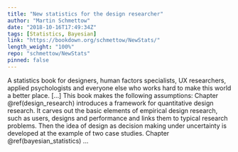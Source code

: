 ```yaml
---
title: "New statistics for the design researcher"
author: "Martin Schmettow"
date: "2018-10-16T17:49:34Z"
tags: [Statistics, Bayesian]
link: "https://bookdown.org/schmettow/NewStats/"
length_weight: "100%"
repo: "schmettow/NewStats"
pinned: false
---
```


A statistics book for designers, human factors specialists, UX researchers, applied psychologists and everyone else who works hard to make this world a better place. [...] This book makes the following assumptions: Chapter @ref(design_research) introduces a framework for quantitative design research. It carves out the basic elements of empirical design research, such as users, designs and performance and links them to typical research problems. Then the idea of design as decision making under uncertainty is developed at the example of two case studies. Chapter @ref(bayesian_statistics) ...
